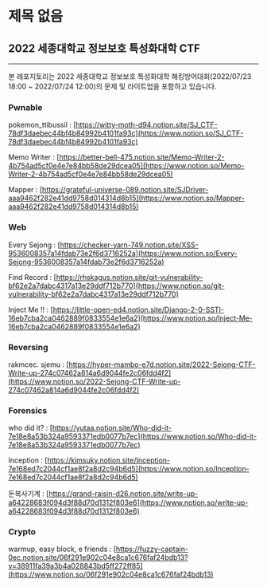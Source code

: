 # 제목 없음

## 2022 세종대학교 정보보호 특성화대학 CTF

---

본 레포지토리는 2022 세종대학교 정보보호 특성화대학 해킹방어대회(2022/07/23 18:00 ~ 2022/07/24 12:00)의 문제 및 라이트업을 포함하고 있습니다.

### Pwnable

pokemon_ttibussil : [https://witty-moth-d94.notion.site/SJ_CTF-78df3daebec44bf4b84992b4101fa93c](https://www.notion.so/SJ_CTF-78df3daebec44bf4b84992b4101fa93c)

Memo Writer : [https://better-bell-475.notion.site/Memo-Writer-2-4b754ad5cf0e4e7e84bb58de29dcea05](https://www.notion.so/Memo-Writer-2-4b754ad5cf0e4e7e84bb58de29dcea05)

Mapper : [https://grateful-universe-089.notion.site/SJDriver-aaa9462f282e41dd9758d014314d8b15](https://www.notion.so/Mapper-aaa9462f282e41dd9758d014314d8b15)

### Web

Every Sejong : [https://checker-yarn-749.notion.site/XSS-9536008357a14fdab73e2f6d3716252a](https://www.notion.so/Every-Sejong-9536008357a14fdab73e2f6d3716252a)

Find Record : [https://rhskagus.notion.site/git-vulnerability-bf62e2a7dabc4317a13e29ddf712b770](https://www.notion.so/git-vulnerability-bf62e2a7dabc4317a13e29ddf712b770)

Inject Me !! : [https://little-open-ed4.notion.site/Django-2-0-SSTI-16eb7cba2ca0462889f0833554e1e6a2](https://www.notion.so/Inject-Me-16eb7cba2ca0462889f0833554e1e6a2)

### Reversing

rakmcec. sjemu : [https://hyper-mambo-e7d.notion.site/2022-Sejong-CTF-Write-up-274c07462a814a6d9044fe2c06fdd4f2](https://www.notion.so/2022-Sejong-CTF-Write-up-274c07462a814a6d9044fe2c06fdd4f2)

### Forensics

who did it? : [https://yutaa.notion.site/Who-did-it-7e18e8a53b324a9593371edb0077b7ec](https://www.notion.so/Who-did-it-7e18e8a53b324a9593371edb0077b7ec)

Inception : [https://kimsuky.notion.site/Inception-7e168ed7c2044cf1ae8f2a8d2c94b6d5](https://www.notion.so/Inception-7e168ed7c2044cf1ae8f2a8d2c94b6d5)

돈복사기계 : [https://grand-raisin-d26.notion.site/write-up-a64228683f094d3f88d70d1312f803e6](https://www.notion.so/write-up-a64228683f094d3f88d70d1312f803e6)

### Crypto

warmup, easy block, e friends : [https://fuzzy-captain-0ec.notion.site/06f291e902c04e8ca1c676faf24bdb13?v=38911fa39a3b4a028843bd5ff272ff85](https://www.notion.so/06f291e902c04e8ca1c676faf24bdb13)